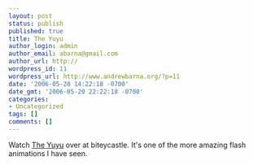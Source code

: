 ```yaml
---
layout: post
status: publish
published: true
title: The Yuyu
author_login: admin
author_email: abarna@gmail.com
author_url: http://
wordpress_id: 11
wordpress_url: http://www.andrewbarna.org/?p=11
date: '2006-05-20 14:22:18 -0700'
date_gmt: '2006-05-20 22:22:18 -0700'
categories:
- Uncategorized
tags: []
comments: []
---
```

Watch [The Yuyu](https://bitey.com/yuyu/) over at biteycastle. It's one of the more amazing flash animations I have seen.